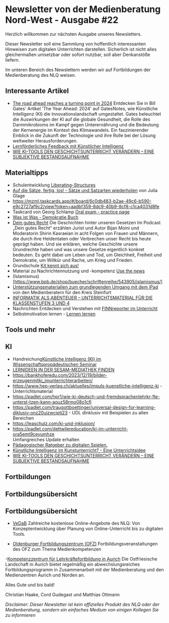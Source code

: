 # Newsletter von der Medienberatung Nord-West - Ausgabe #22

Herzlich willkommen zur nächsten Ausgabe unseres Newsletters. 

Dieser Newsletter soll eine Sammlung von hoffentlich interessanten Hinweisen zum digitalen Unterrichten darstellen. Sicherlich ist nicht alles gleichermaßen umsetzbar oder sofort nutzbar, soll aber Denkanstöße liefern.

Im unteren Bereich des Newslettern werden wir auf Fortbildungen der Medienberatung des NLQ weisen.

## Interessante Artikel
- [The road ahead reaches a turning point in 2024](https://www.gatesnotes.com/The-Year-Ahead-2024?utm_source=www.superhuman.ai&utm_medium=newsletter&utm_campaign=bill-gates-predict-ai-will-be-the-shaping-force-in-2024)
  Entdecken Sie in Bill Gates' Artikel 'The Year Ahead: 2024' auf GatesNotes, wie Künstliche Intelligenz (KI) die Innovationslandschaft umgestaltet. Gates beleuchtet die     Auswirkungen der KI auf die globale Gesundheit, die Rolle des Darmmikrobioms im Kampf gegen Unterernährung und die Bedeutung der Kernenergie im Kontext des Klimawandels. Ein faszinierender Einblick in die Zukunft der Technologie und ihre Rolle bei der Lösung weltweiter Herausforderungen.
- [Lernförderliches Feedback mit Künstlicher Intelligenz](https://unterrichten.digital/2024/01/24/feedback-mit-kunstlicher-intelligenz-ki/)
- [WIE KI-TOOLS DEN GESCHICHTSUNTERRICHT VERÄNDERN – EINE SUBJEKTIVE BESTANDSAUFNAHME](https://magazin.forumbd.de/lehren-und-lernen/wie-ki-tools-den-geschichtsunterricht-veraendern-eine-subjektive-bestandsaufnahme/)



## Materialtipps
- Schulentwicklung [Liberating-Structures](https://liberatingstructures.de/liberating-structures-menue/)
- [Auf die Sätze, fertig, los! - Sätze und Satzarten wiederholen](https://learningapps.org/32228775) von Julia Glage
- https://mzml.taskcards.app/#/board/6c0db483-b2ae-49c6-b590-e9c2727af9c2/view?token=aadbf359-8dc9-40b9-8cf8-c1ca4031d8fe
- Taskcard von Georg Schlamp [Oral exam - practice page](https://mzml.taskcards.app/#/board/6c0db483-b2ae-49c6-b590-e9c2727af9c2/view?token=aadbf359-8dc9-40b9-8cf8-c1ca4031d8fe)
- [Was ist Was - Demokratie Buch](https://www.tessloff.com/Demokratie.html)
- [Dein gutes Recht](https://www.blz.bayern.de/dein-gutes-recht.html)
  Die Geschichten hinter unseren Gesetzen
  Im Podcast „Dein gutes Recht“ erzählen Jurist und Autor Bijan Moini und Moderatorin Shirin Kasraeian in acht Folgen von Frauen und Männern, die durch ihre Heldentaten oder Verbrechen unser Recht bis heute geprägt haben. Und sie erklären, welche Geschichte unsere Grundrechte haben und was unsere Gesetze eigentlich konkret bedeuten. Es geht dabei um Leben und Tod, um Gleichheit, Freiheit und Demokratie, um Willkür und Rache, um Krieg und Frieden.
- Grundschule [Kit kennt sich aus!](https://www.klima-kit.de)
- Material zu Nachrichtennutzung und -kompetenz [Use the news](https://www.usethenews.de/de)
- (Islamismus)[https://www.bpb.de/shop/buecher/schriftenreihe/543905/islamismus/]
- [Unterstützungsmaterialien zum grundlegenden Umgang mit dem iPad](https://edulab.gitbook.io/ipad-grundlagen/) von den Medienberatern für den Kreis Steinfurt
- [INFORMATIK ALS ABENTEUER – UNTERRICHTSMATERIAL FÜR DIE KLASSENSTUFEN 3 UND 4](https://www.lmz-bw.de/landesmedienzentrum/aktuelles/aktuelle-meldungen/detailseite/informatik-als-abenteuer-unterrichtsmaterial-fuer-die-klassenstufe-3-und-4)
- Nachrichten Entdecken und Verstehen mit [FINNreporter im Unterricht](https://reporter.fragfinn.de/finnreporter-im-unterricht/)
- Selbstmotivation lernen - [Lernen lernen](https://www.dguv-lug.de/sekundarstufe-i/sozialkundepowi/selbstmotivation-lernen/)

## Tools und mehr

## KI
- Handreichung[Künstliche Intelligenz (KI) im Wissenschaftspropädeutischen Seminar](https://www.isb.bayern.de/schularten/gymnasium/oberstufe/w-seminar/)
- [LERNIDEEN IN DER SESAM-MEDIATHEK FINDEN](https://www.lmz-bw.de/21-ki-lernideen)
- https://bankhoferedu.com/2023/12/19/bilder-erzeugenmitki_imunterrichterarbeiten/
- https://www.hep-verlag.ch/aktuelles/impuls-kuenstliche-intelligenz-ki - Unterrichtsmaterial
- https://padlet.com/hpr1/wie-ki-deutsch-und-fremdsprachenlehrkr-fte-unterst-tzen-kann-aouz58rmo08o1cfl
- https://padlet.com/traugottboettinger/universal-design-for-learning-diklusiv-onz20ujzwcjptj23 - UDL dinklusiv mit Beispielen zu allen Bereichen
- https://leaschulz.com/ki-und-inklusion/ 
- https://padlet.com/dettwilereducation/ki-im-unterricht-ora5emt9ceyumhze   
  Umfangreiches Update erhalten
- [Pädagogischer Ratgeber zu digitalen Spielen.](https://spieleratgeber-nrw.de)
- [Künstliche Intelligenz im Kunstunterricht? - Eine Unterrichtsidee](https://schulki.de/blog/kuenstliche-intelligenz-im-kunstunterricht-eine-unterrichtsidee)
- [WIE KI-TOOLS DEN GESCHICHTSUNTERRICHT VERÄNDERN – EINE SUBJEKTIVE BESTANDSAUFNAHME](https://magazin.forumbd.de/lehren-und-lernen/wie-ki-tools-den-geschichtsunterricht-veraendern-eine-subjektive-bestandsaufnahme/)

## Fortbildungen

## Fortbildungsübersicht

## Fortbildungsübersicht

- [VeDaB](https://vedab.de/veran_suche.php?sachgebiet=&schulform=&such=Medienbildung&utm_campaign=Newsletter%20von%20der%20Medienberatung%20Nord-West&utm_medium=email&utm_source=Revue%20newsletter&veranstalter=)
Zahlreiche kostenlose Online-Angebote des NLQ: Von Konzeptentwicklung über Planung von Online-Unterricht bis zu digitalen Tools.

- [Oldenburger Fortbildungszentrum (OFZ)](https://uol.de/ofz/fortbildungsangebot)
Fortbildungsveranstaltungen des OFZ zum Thema Medienkompetenzen

-[Kompetenzzentrum für Lehrkräftefortbildung in Aurich](https://bildung.ostfriesischelandschaft.de/lfb/)
Die Ostfriesische Landschaft in Aurich bietet regelmäßig ein abwechslungsreiches Fortbildungsprogramm in Zusammenarbeit mit der Medienberatung und den Medienzentren Aurich und Norden an. 

Alles Gute und bis bald!

Christian Haake, Cord Gudegast und Matthias Ottmann

_Disclaimer: Dieser Newsletter ist kein offizielles Produkt des NLQ oder der Medienberatung, sondern ein einfaches Medium von einigen Kollegen Sie zu informieren_
